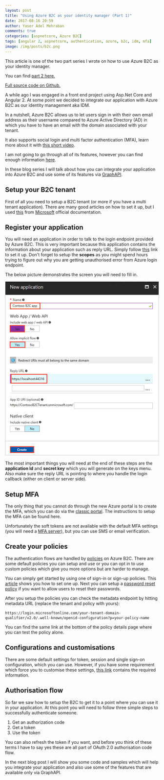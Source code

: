 ```yaml
---
layout: post
title: "Using Azure B2C as your identity manager (Part 1)"
date: 2017-08-16 20:59
author: Yaser Adel Mehraban
comments: true
categories: [aspnetcore, Azure B2C]
tags: [angular 2, aspnetcore, authentication, azure, b2c, idm, mfa]
image: /img/posts/b2c.png
---
```

This article is one of the two part series I wrote on how to use Azure B2C as your identity manager.

You can find [part 2 here.](/2017-08-21-using-azure-b2c-identity-manager-part-2/)

[Full source code on Github.](https://github.com/YAdelMehraban/Angular4AzureB2C)

A while ago I was engaged in a front end project using Asp.Net Core and Angular 2. At some point we decided to integrate our application with Azure B2C as our identity management aka IDM.

In a nutshell, Azure B2C allows us to let users sign in with their own email address as their username compared to Azure Active Directory (AD) in which you have to have an email with the domain associated with your tenant. 

It also supports social login and multi factor authentication (MFA), learn more about it with [this short video](https://docs.microsoft.com/en-us/azure/multi-factor-authentication/multi-factor-authentication).

I am not going to go through all of its features, however you can find enough information [here](https://azure.microsoft.com/en-au/services/active-directory-b2c/).

In these blog series I will talk about how you can integrate your application into Azure B2C and use some of its features via [GraphAPI](https://docs.microsoft.com/en-us/azure/active-directory/develop/active-directory-graph-api).

## Setup your B2C tenant

First of all you need to setup a B2C tenant (or more if you have a multi tenant application). There are many good articles on how to set it up, but I used [this](https://docs.microsoft.com/en-us/azure/active-directory-b2c/active-directory-b2c-get-started) from [Microsoft](https://www.microsoft.com/en-au) official documentation.

## Register your application

You will need an application in order to talk to the login endpoint provided by Azure B2C. This is very important because this application contains the information about your application such as reply URL. Simply follow [this](https://docs.microsoft.com/en-us/azure/active-directory-b2c/active-directory-b2c-app-registration#navigate-to-b2c-settings) link to set it up. Don't forget to setup the **scopes** as you might spend hours trying to figure out why you are getting unauthorised error from Azure login endpoint.

The below picture demonstrates the screen you will need to fill in.

![New B2C App](/img/posts/b2c-new-app-settings.png)

The most important things you will need at the end of these steps are the **application Id** and **secret key** which you will generate on the keys menu. Also make sure the reply URL is pointing to where you handle the login callback (either on client or server side).

## Setup MFA

The only thing that you cannot do through the new Azure portal is to create the MFA, which you can do via the [classic portal](https://manage.windowsazure.com/). The instructions to setup the MFA can be found here. 

Unfortunately the soft tokens are not available with the default MFA settings (you will need a [MFA server](https://docs.microsoft.com/en-us/azure/multi-factor-authentication/multi-factor-authentication-get-started)), but you can use SMS or email verification.

## Create your policies

The authentication flows are handled by [policies](https://docs.microsoft.com/en-us/azure/active-directory-b2c/active-directory-b2c-reference-policies) on Azure B2C. There are some default policies you can setup and use or you can opt in to use custom policies which give you more options but are harder to manage.

You can simply get started by using one of sign-in or sign-up policies. This [article](https://docs.microsoft.com/en-us/azure/active-directory-b2c/active-directory-b2c-reference-policies) shows you how to set one up. Next you can setup a [password reset policy](https://docs.microsoft.com/en-us/azure/active-directory-b2c/active-directory-b2c-reference-policies#create-a-password-reset-policy) if you want to allow users to reset their passwords.

After you setup the policies you can check the metadata endpoint by hitting metadata URL (replace the tenant and policy with yours):

    https://login.microsoftonline.com/your-tenant-domain-qualifier/v2.0/.well-known/openid-configuration?p=your-policy-name

You can find the same link at the bottom of the policy details page where you can test the policy alone.

## Configurations and customisations

There are some default settings for token, session and single sign-on configuration, which you can use. However, if you have some requirement which force you to customise these settings, [this link](https://docs.microsoft.com/en-us/azure/active-directory-b2c/active-directory-b2c-token-session-sso) contains the required information.

## Authorisation flow

So far we saw how to setup the B2C to get it to a point where you can use it in your application. At this point you will need to follow three simple steps to successfully authenticate someone.

1.  Get an authorization code
2.  Get a token
3.  Use the token

You can also refresh the token if you want, and before you think of these terms I have to say yes these are all part of OAuth 2.0 authorisation code flow.

In the next blog post I will show you some code and samples which will help you integrate your application and also use some of the features that are available only via GraphAPI.